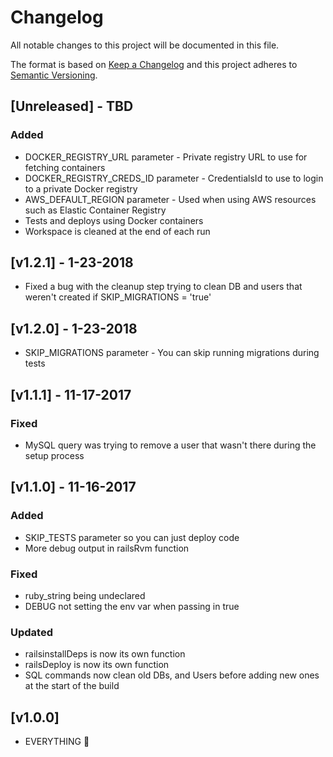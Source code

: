 # Changelog
All notable changes to this project will be documented in this file.

The format is based on [Keep a Changelog](http://keepachangelog.com/en/1.0.0/)
and this project adheres to [Semantic Versioning](http://semver.org/spec/v2.0.0.html).

## [Unreleased] - TBD
### Added
- DOCKER_REGISTRY_URL parameter - Private registry URL to use for fetching containers
- DOCKER_REGISTRY_CREDS_ID parameter - CredentialsId to use to login to a private Docker registry
- AWS_DEFAULT_REGION parameter - Used when using AWS resources such as Elastic Container Registry
- Tests and deploys using Docker containers
- Workspace is cleaned at the end of each run

## [v1.2.1] - 1-23-2018
- Fixed a bug with the cleanup step trying to clean DB and users that weren't created if SKIP_MIGRATIONS = 'true'

## [v1.2.0] - 1-23-2018
- SKIP_MIGRATIONS parameter - You can skip running migrations during tests

## [v1.1.1] - 11-17-2017
### Fixed
- MySQL query was trying to remove a user that wasn't there during the setup process

## [v1.1.0] - 11-16-2017
### Added
- SKIP_TESTS parameter so you can just deploy code
- More debug output in railsRvm function

### Fixed
- ruby_string being undeclared
- DEBUG not setting the env var when passing in true

### Updated
- railsinstallDeps is now its own function
- railsDeploy is now its own function
- SQL commands now clean old DBs, and Users before adding new ones at the start of the build

## [v1.0.0]

- EVERYTHING :tada:
